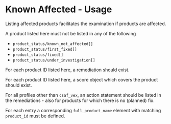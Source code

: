 # Known Affected - Usage

Listing affected products facilitates the examination if products are affected.

A product listed here must not be listed in any of the following

  * `product_status/known_not_affected[]`
  * `product_status/first_fixed[]`
  * `product_status/fixed[]`
  * `product_status/under_investigation[]`

For each product ID listed here, a remediation should exist.

For each product ID listed here, a score object which covers the product should exist.

For all profiles other than `csaf_vex`, an action statement should be listed in the remediations - also for products for which there is no (planned) fix.

For each entry a corresponding `full_product_name` element with matching `product_id` must be defined.

